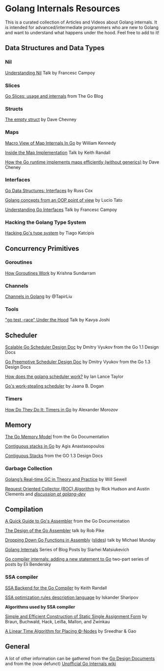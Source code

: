 # Golang Internals Resources

This is a curated collection of Articles and Videos about Golang internals. It is intended for advanced/intermediate programmers who are new to Golang and want to understand what happens under the hood. Feel free to add to it!

## Data Structures and Data Types

### Nil
[Understanding Nil](https://www.youtube.com/watch?v=ynoY2xz-F8s) Talk by Francesc Campoy

### Slices
[Go Slices: usage and internals](https://blog.golang.org/go-slices-usage-and-internals) from The Go Blog

### Structs
[The empty struct](https://dave.cheney.net/2014/03/25/the-empty-struct) by Dave Chevney

### Maps
[Macro View of Map Internals In Go](https://www.goinggo.net/2013/12/macro-view-of-map-internals-in-go.html) by William Kennedy

[Inside the Map Implementation](https://youtu.be/Tl7mi9QmLns) Talk by Keith Randall

[How the Go runtime implements maps efficiently (without generics)](https://dave.cheney.net/2018/05/29/how-the-go-runtime-implements-maps-efficiently-without-generics) by Dave Cheney

### Interfaces
[Go Data Structures: Interfaces](https://research.swtch.com/interfaces) by Russ Cox

[Golang concepts from an OOP point of view](https://github.com/luciotato/golang-notes/blob/master/OOP.md) by Lucio Tato

[Understanding Go Interfaces](https://www.youtube.com/watch?v=F4wUrj6pmSI) Talk by Francesc Campoy

### Hacking the Golang Type System
[Hacking Go's type system](https://katcipis.github.io/blog/hack-go-types/) by Tiago Katcipis

## Concurrency Primitives

### Goroutines
[How Goroutines Work](http://blog.nindalf.com/how-goroutines-work/) by Krishna Sundarram

### Channels
[Channels in Golang](http://www.tapirgames.com/blog/golang-channel) by @TapirLiu

### Tools
["go test -race" Under the Hood](https://www.youtube.com/watch?v=5erqWdlhQLA) Talk by Kavya Joshi

## Scheduler

[Scalable Go Scheduler Design Doc](https://docs.google.com/document/d/1TTj4T2JO42uD5ID9e89oa0sLKhJYD0Y_kqxDv3I3XMw/edit#heading=h.mmq8lm48qfcw) by Dmitry Vyukov from the Go 1.1 Design Docs

[Go Preemptive Scheduler Design Doc](https://docs.google.com/document/d/1ETuA2IOmnaQ4j81AtTGT40Y4_Jr6_IDASEKg0t0dBR8/edit#heading=h.3pilqarbrc9h) by Dmitry Vyukov from the Go 1.3 Design Docs

[How does the golang scheduler work?](https://www.quora.com/How-does-the-golang-scheduler-work/answer/Ian-Lance-Taylor) by Ian Lance Taylor

[Go's work-stealing scheduler](https://rakyll.org/scheduler/) by Jaana B. Dogan

### Timers
[How Do They Do It: Timers in Go](https://lk4d4.darth.io/posts/go-timers/) by Alexander Morozov

## Memory
[The Go Memory Model](https://golang.org/ref/mem) from the Go Documentation

[Contiguous stacks in Go](http://agis.io/2014/03/25/contiguous-stacks-in-go.html) by Agis Anastasopoulos

[Contiguous Stacks](https://docs.google.com/document/d/1wAaf1rYoM4S4gtnPh0zOlGzWtrZFQ5suE8qr2sD8uWQ/pub) from the GO 1.3 Design Docs

### Garbage Collection
[Golang’s Real-time GC in Theory and Practice](https://making.pusher.com/golangs-real-time-gc-in-theory-and-practice/) by Will Sewell

[Request Oriented Collector (ROC) Algorithm](https://golang.org/s/gctoc) by Rick Hudson and Austin Clements and
_[discussion at golang-dev](https://groups.google.com/d/topic/golang-dev/WcZaqTE51ZU/discussion)_

## Compilation
[A Quick Guide to Go's Assembler](https://golang.org/doc/asm) from the Go Documentation

[The Design of the Go Assembler](https://www.youtube.com/watch?v=KINIAgRpkDA) talk by Rob Pike

[Dropping Down Go Functions in Assembly](https://youtu.be/9jpnFmJr2PE) ([slides](https://github.com/golang/go/files/447163/GoFunctionsInAssembly.pdf)) talk by Michael Munday

[Golang Internals](https://blog.altoros.com/golang-part-1-main-concepts-and-project-structure.html) Series of Blog Posts by Siarhei Matsiukevich

[Go compiler internals: adding a new statement to Go](https://eli.thegreenplace.net/2019/go-compiler-internals-adding-a-new-statement-to-go-part-1/) two-part series of posts by Eli Bendersky

### SSA compiler
[SSA Backend for the Go Compiler](https://docs.google.com/document/d/1szwabPJJc4J-igUZU4ZKprOrNRNJug2JPD8OYi3i1K0/edit) by Keith Randall

[SSA optimization rules description language](https://quasilyte.dev/blog/post/go_ssa_rules/) by Iskander Sharipov

**Algorithms used by SSA compiler**

[Simple and Efficient Construction of Static Single
Assignment Form](http://pp.info.uni-karlsruhe.de/uploads/publikationen/braun13cc.pdf) by Braun, Buchwald, Hack, Leißa, Mallon, and Zwinkau

[A Linear Time Algorithm for Placing Φ-Nodes](http://citeseerx.ist.psu.edu/viewdoc/download?doi=10.1.1.8.1979&rep=rep1&type=pdf) by Sreedhar & Gao

## General

A lot of other information can be gathered from the [Go Design Documents](https://github.com/golang/go/wiki/DesignDocuments) and from the (now defunct) [Unofficial Go Internals wiki](http://web.archive.org/web/20150716120037/http://goin.wikispot.org/)
